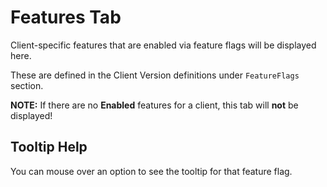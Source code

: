 # Features Tab

Client-specific features that are enabled via feature flags will be displayed here.

These are defined in the Client Version definitions under `FeatureFlags` section.

**NOTE:** If there are no **Enabled** features for a client, this tab will **not** be displayed!

## Tooltip Help

You can mouse over an option to see the tooltip for that feature flag.
